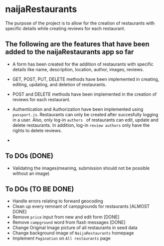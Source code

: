 # naijaRestaurants

The purpose of the project is to allow for the creation of restaurants with specific details while creating reviews for each restaurant.

## The following are the features that have been added to the naijaRestaurants app so far

- A form has been created for the addition of restaurants with specific details like name, description, location, author, images, reviews.

- GET, POST, PUT, DELETE methods have been implemented in creating, editing, updating, and deletion of restaurants.

- POST and DELETE methods have been implemented in the creation of reviews for each restaurant.

- Authentication and Authorization have been implemented using `passport.js`. Restaurants can only be created after succesfully logging in a user. Also, only log-in `authors ` of restaurants can edit, update and delete restaurants. In addition, log-in `review authors` only have the rights to delete reviews.

-

## To DOs (DONE)

- Validating the images(meaning, submission should not be possible without an image)

## To DOs (TO BE DONE)

- Handle errors relating to forward geocoding
- Clean up every remnant of campgrounds for restaurants [ALMOST DONE]
- Remove `price` input from new and edit form [DONE]
- Remove `campground` word from flash messages [DONE]
- Change Original Image picture of all restaurants in seed data
- Change background image of `NaijaRestaurants` homepage
- Implement `Pagination` on `All restaurants` page
